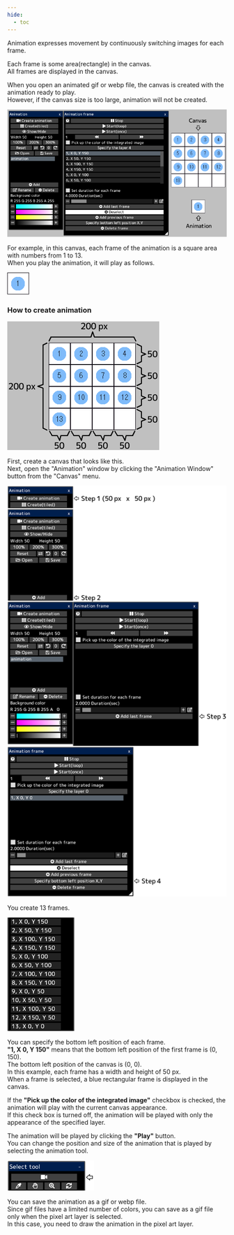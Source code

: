 ```yaml
---
hide:
  - toc
---
```


<!-- https://steamcommunity.com/sharedfiles/filedetails/?id=2963158834 -->

Animation expresses movement by continuously switching images for each frame.

Each frame is some area(rectangle) in the canvas. <br />
All frames are displayed in the canvas.

When you open an animated gif or webp file, the canvas is created with the animation ready to play. <br />
However, if the canvas size is too large, animation will not be created.

![animation](./image/animation.png)

For example, in this canvas, each frame of the animation is a square area with numbers from 1 to 13. <br />
When you play the animation, it will play as follows.

![13_frame](./image/13_frame.gif)

### How to create animation

![canvas](./image/animation_canvas.png)

First, create a canvas that looks like this. <br />
Next, open the "Animation" window by clicking the "Animation Window" button from the "Canvas" menu.

![step](./image/animation_step.png)

You create 13 frames.

![frame](./image/animation_frame.png)

You can specify the bottom left position of each frame. <br />
__"1, X 0, Y 150"__ means that the bottom left position of the first frame is (0, 150). <br />
The bottom left position of the canvas is (0, 0). <br />
In this example, each frame has a width and height of 50 px. <br />
When a frame is selected, a blue rectangular frame is displayed in the canvas.

If the __"Pick up the color of the integrated image"__ checkbox is checked, the animation will play with the current canvas appearance. <br />
If this check box is turned off, the animation will be played with only the appearance of the specified layer.

The animation will be played by clicking the __"Play"__ button. <br />
You can change the position and size of the animation that is played by selecting the animation tool.

![tool](./image/animation_tool.png)

You can save the animation as a gif or webp file. <br />
Since gif files have a limited number of colors, you can save as a gif file only when the pixel art layer is selected. <br />
In this case, you need to draw the animation in the pixel art layer.
